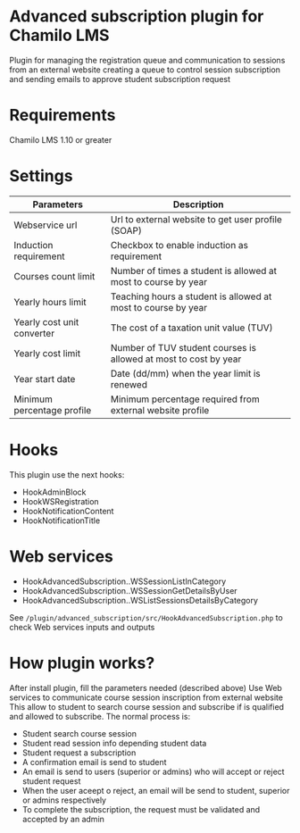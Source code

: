 Advanced subscription plugin for Chamilo LMS
=======================================
Plugin for managing the registration queue and communication to sessions
from an external website creating a queue to control session subscription
and sending emails to approve student subscription request
# Requirements
Chamilo LMS 1.10 or greater

# Settings

Parameters    | Description
------------- |-------------
Webservice url | Url to external website to get user profile (SOAP)
Induction requirement | Checkbox to enable induction as requirement
Courses count limit | Number of times a student is allowed at most to course by year
Yearly hours limit | Teaching hours a student is allowed at most  to course by year
Yearly cost unit converter | The cost of a taxation unit value (TUV)
Yearly cost limit | Number of TUV student courses is allowed at most to cost by year
Year start date | Date (dd/mm) when the year limit is renewed
Minimum percentage profile | Minimum percentage required from external website profile

# Hooks

This plugin use the next hooks:

* HookAdminBlock
* HookWSRegistration
* HookNotificationContent
* HookNotificationTitle


# Web services

* HookAdvancedSubscription..WSSessionListInCategory
* HookAdvancedSubscription..WSSessionGetDetailsByUser
* HookAdvancedSubscription..WSListSessionsDetailsByCategory

See `/plugin/advanced_subscription/src/HookAdvancedSubscription.php` to check Web services inputs and outputs

# How plugin works?

After install plugin, fill the parameters needed (described above)
Use Web services to communicate course session inscription from external website
This allow to student to search course session and subscribe if is qualified
and allowed to subscribe.
The normal process is:
* Student search course session
* Student read session info depending student data
* Student request a subscription
* A confirmation email is send to student
* An email is send to users (superior or admins) who will accept or reject student request
* When the user aceept o reject, an email will be send to student, superior or admins respectively
* To complete the subscription, the request must be validated and accepted by an admin